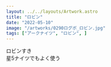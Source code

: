 ```yaml
---
layout: ../../layouts/Artwork.astro
title: "ロビン"
date: "2022-05-10"
image: "/artworks/0290ログボ_ロビン.jpg"
tags: ["アークナイツ", "ロビン", ]
---
```


ロビンすき  
星5ナイツでもよく使う